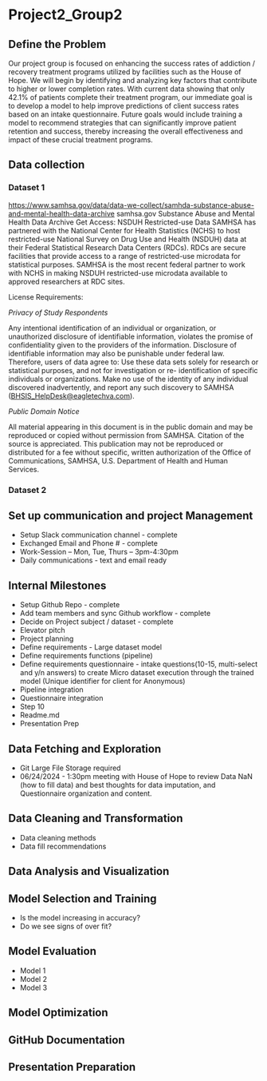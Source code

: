 # Project2_Group2

## Define the Problem

Our project group is focused on enhancing the success rates of addiction / recovery treatment programs utilized by facilities such as the House of Hope. We will begin by identifying and analyzing key factors that contribute to higher or lower completion rates. With current data showing that only 42.1% of patients complete their treatment program, our immediate goal is to develop a model to help improve predictions of client success rates based on an intake questionnaire. Future goals would include training a model to recommend strategies that can significantly improve patient retention and success, thereby increasing the overall effectiveness and impact of these crucial treatment programs.

## Data collection

### Dataset 1

https://www.samhsa.gov/data/data-we-collect/samhda-substance-abuse-and-mental-health-data-archive
samhsa.gov
Substance Abuse and Mental Health Data Archive
Get Access: NSDUH Restricted-use Data SAMHSA has partnered with the National Center for Health Statistics (NCHS) to host restricted-use National Survey on Drug Use and Health (NSDUH) data at their Federal Statistical Research Data Centers (RDCs). RDCs are secure facilities that provide access to a range of restricted-use microdata for statistical purposes. SAMHSA is the most recent federal partner to work with NCHS in making NSDUH restricted-use microdata available to approved researchers at RDC sites.

License Requirements:

_Privacy of Study Respondents_

Any intentional identification of an individual or organization, or unauthorized disclosure of
identifiable information, violates the promise of confidentiality given to the providers of the
information. Disclosure of identifiable information may also be punishable under federal law.
Therefore, users of data agree to:
Use these data sets solely for research or statistical purposes, and not for investigation or re-
identification of specific individuals or organizations.
Make no use of the identity of any individual discovered inadvertently, and report any such discovery
to SAMHSA (BHSIS_HelpDesk@eagletechva.com).

_Public Domain Notice_

All material appearing in this document is in the public domain and may be reproduced or copied
without permission from SAMHSA. Citation of the source is appreciated. This publication may
not be reproduced or distributed for a fee without specific, written authorization of the Office of
Communications, SAMHSA, U.S. Department of Health and Human Services.

### Dataset 2

## Set up communication and project Management

- Setup Slack communication channel - complete
- Exchanged Email and Phone # - complete
- Work-Session – Mon, Tue, Thurs – 3pm-4:30pm
- Daily communications - text and email ready

## Internal Milestones

- Setup Github Repo - complete
- Add team members and sync Github workflow - complete
- Decide on Project subject / dataset - complete
- Elevator pitch
- Project planning
- Define requirements - Large dataset model
- Define requirements functions (pipeline)
- Define requirements questionnaire - intake questions(10-15, multi-select and y/n answers) to create Micro dataset execution through the trained model (Unique identifier for client for Anonymous)
- Pipeline integration
- Questionnaire integration
- Step 10
- Readme.md
- Presentation Prep

## Data Fetching and Exploration

- Git Large File Storage required
- 06/24/2024 - 1:30pm meeting with House of Hope to review Data NaN (how to fill data) and best thoughts for data imputation, and Questionnaire organization and content.

## Data Cleaning and Transformation

- Data cleaning methods
- Data fill recommendations

## Data Analysis and Visualization

## Model Selection and Training

- Is the model increasing in accuracy?
- Do we see signs of over fit?

## Model Evaluation

- Model 1
- Model 2
- Model 3

## Model Optimization

## GitHub Documentation

## Presentation Preparation

